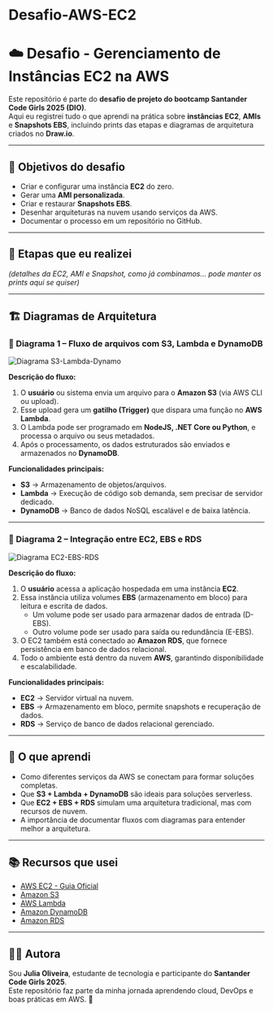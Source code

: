 # Desafio-AWS-EC2
# ☁️ Desafio - Gerenciamento de Instâncias EC2 na AWS

Este repositório é parte do **desafio de projeto do bootcamp Santander Code Girls 2025 (DIO)**.  
Aqui eu registrei tudo o que aprendi na prática sobre **instâncias EC2**, **AMIs** e **Snapshots EBS**, incluindo prints das etapas e diagramas de arquitetura criados no **Draw.io**.

---

## 🎯 Objetivos do desafio
- Criar e configurar uma instância **EC2** do zero.  
- Gerar uma **AMI personalizada**.  
- Criar e restaurar **Snapshots EBS**.  
- Desenhar arquiteturas na nuvem usando serviços da AWS.  
- Documentar o processo em um repositório no GitHub.  

---

## 📝 Etapas que eu realizei
*(detalhes da EC2, AMI e Snapshot, como já combinamos… pode manter os prints aqui se quiser)*

---

## 🏗️ Diagramas de Arquitetura

### 📌 Diagrama 1 – Fluxo de arquivos com S3, Lambda e DynamoDB
![Diagrama S3-Lambda-Dynamo](./Dio-Página-2.drawio.png)

**Descrição do fluxo:**  
1. O **usuário** ou sistema envia um arquivo para o **Amazon S3** (via AWS CLI ou upload).  
2. Esse upload gera um **gatilho (Trigger)** que dispara uma função no **AWS Lambda**.  
3. O Lambda pode ser programado em **NodeJS, .NET Core ou Python**, e processa o arquivo ou seus metadados.  
4. Após o processamento, os dados estruturados são enviados e armazenados no **DynamoDB**.  

**Funcionalidades principais:**  
- **S3** → Armazenamento de objetos/arquivos.  
- **Lambda** → Execução de código sob demanda, sem precisar de servidor dedicado.  
- **DynamoDB** → Banco de dados NoSQL escalável e de baixa latência.  

---

### 📌 Diagrama 2 – Integração entre EC2, EBS e RDS
![Diagrama EC2-EBS-RDS](./Dio-Página-1.png)

**Descrição do fluxo:**  
1. O **usuário** acessa a aplicação hospedada em uma instância **EC2**.  
2. Essa instância utiliza volumes **EBS** (armazenamento em bloco) para leitura e escrita de dados.  
   - Um volume pode ser usado para armazenar dados de entrada (D-EBS).  
   - Outro volume pode ser usado para saída ou redundância (E-EBS).  
3. O EC2 também está conectado ao **Amazon RDS**, que fornece persistência em banco de dados relacional.  
4. Todo o ambiente está dentro da nuvem **AWS**, garantindo disponibilidade e escalabilidade.  

**Funcionalidades principais:**  
- **EC2** → Servidor virtual na nuvem.  
- **EBS** → Armazenamento em bloco, permite snapshots e recuperação de dados.  
- **RDS** → Serviço de banco de dados relacional gerenciado.  

---

## 📘 O que aprendi
- Como diferentes serviços da AWS se conectam para formar soluções completas.  
- Que **S3 + Lambda + DynamoDB** são ideais para soluções serverless.  
- Que **EC2 + EBS + RDS** simulam uma arquitetura tradicional, mas com recursos de nuvem.  
- A importância de documentar fluxos com diagramas para entender melhor a arquitetura.  

---

## 📚 Recursos que usei
- [AWS EC2 - Guia Oficial](https://docs.aws.amazon.com/AWSEC2/latest/UserGuide/concepts.html)  
- [Amazon S3](https://docs.aws.amazon.com/AmazonS3/latest/userguide/Welcome.html)  
- [AWS Lambda](https://docs.aws.amazon.com/lambda/latest/dg/welcome.html)  
- [Amazon DynamoDB](https://docs.aws.amazon.com/amazondynamodb/latest/developerguide/Introduction.html)  
- [Amazon RDS](https://docs.aws.amazon.com/AmazonRDS/latest/UserGuide/Welcome.html)  

---

## 👩‍💻 Autora
Sou **Julia Oliveira**, estudante de tecnologia e participante do **Santander Code Girls 2025**.  
Este repositório faz parte da minha jornada aprendendo cloud, DevOps e boas práticas em AWS. 🚀  
